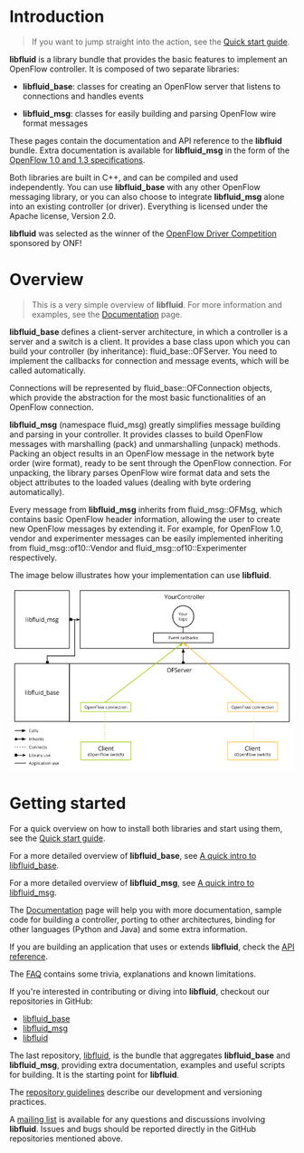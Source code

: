 # Introduction
> If you want to jump straight into the action, see the 
> [Quick start guide](md_doc_QuickStart.html).

**libfluid** is a library bundle that provides the basic features to implement 
an OpenFlow controller. It is composed of two separate libraries:

* **libfluid_base**: classes for creating an OpenFlow server that listens to 
connections and handles events

* **libfluid_msg**: classes for easily building and parsing OpenFlow 
wire format messages

These pages contain the documentation and API reference to the **libfluid** 
bundle. Extra documentation is available for **libfluid_msg** in the form of 
the 
[OpenFlow 1.0 and 1.3 specifications](https://www.opennetworking.org/sdn-resources/onf-specifications/openflow).

Both libraries are built in C++, and can be compiled and used independently.
You can use **libfluid_base** with any other OpenFlow messaging library, or you 
can also choose to integrate **libfluid_msg** alone into an existing controller 
(or driver). Everything is licensed under the Apache license, Version 2.0.

**libfluid** was selected as the winner of the 
[OpenFlow Driver Competition](https://www.opennetworking.org/competition) 
sponsored by ONF!

# Overview
> This is a very simple overview of **libfluid**. For more information and 
> examples, see the [Documentation](pages.html) page.

**libfluid_base** defines a client-server architecture, in which a controller 
is a server and a switch is a client. It provides a base class upon which you 
can build your controller (by inheritance): fluid_base::OFServer. You need to 
implement the callbacks for connection and message events, which will be called 
automatically.

Connections will be represented by fluid_base::OFConnection objects, which 
provide the abstraction for the most basic functionalities of an OpenFlow 
connection.

**libfluid_msg** (namespace fluid_msg) greatly simplifies message building and 
parsing in your controller. It provides classes to build OpenFlow messages with 
marshalling (pack) and unmarshalling (unpack) methods. Packing an object 
results in an OpenFlow message in the network byte order (wire format), ready 
to be sent through the OpenFlow connection. For unpacking, the library parses 
OpenFlow wire format data and sets the object attributes to the loaded values 
(dealing with byte ordering automatically).

Every message from **libfluid_msg** inherits from fluid_msg::OFMsg, which 
contains basic OpenFlow header information, allowing the user to create new 
OpenFlow messages by extending it. For example, for OpenFlow 1.0, vendor and 
experimenter messages can be easily implemented inheriting from 
fluid_msg::of10::Vendor and fluid_msg::of10::Experimenter respectively.

The image below illustrates how your implementation can use **libfluid**.

![Using libfluid](img/libfluid_simple.png)

# Getting started
For a quick overview on how to install both libraries and start using them, see 
the [Quick start guide](md_doc_QuickStart.html).

For a more detailed overview of **libfluid_base**, see 
[A quick intro to libfluid_base](md_libfluid_base_doc_Intro.html).

For a more detailed overview of **libfluid_msg**, see 
[A quick intro to libfluid_msg](md_libfluid_msg_doc_Intro.html).

The [Documentation](pages.html) page will help you with more documentation, 
sample code for building a controller, porting to other architectures, binding 
for other languages (Python and Java) and some extra information.

If you are building an application that uses or extends **libfluid**, check the 
[API reference](annotated.html).

The [FAQ](md_doc_FAQ.html) contains some trivia, explanations and known 
limitations.

If you're interested in contributing or diving into **libfluid**, checkout our 
repositories in GitHub:

* [libfluid_base](https://github.com/OpenNetworkingFoundation/libfluid_base)
* [libfluid_msg](https://github.com/OpenNetworkingFoundation/libfluid_msg)
* [libfluid](https://github.com/OpenNetworkingFoundation/libfluid)

The last repository, 
[libfluid](https://github.com/OpenNetworkingFoundation/libfluid), 
is the bundle that aggregates **libfluid_base** 
and **libfluid_msg**, providing extra documentation, examples and useful 
scripts for building. It is the starting point for **libfluid**.

The [repository guidelines](md_doc_RepositoryGuidelines.html) describe our 
development and versioning practices.

A [mailing list](https://groups.google.com/forum/#!forum/libfluid) is available 
for any questions and discussions involving **libfluid**. Issues and bugs 
should be reported directly in the GitHub repositories mentioned above.
